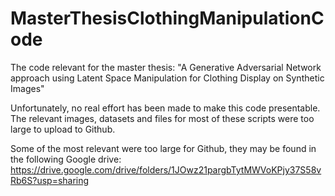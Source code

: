 # MasterThesisClothingManipulationCode
The code relevant for the master thesis: "A Generative Adversarial Network approach using Latent Space Manipulation for Clothing Display on Synthetic Images"

Unfortunately, no real effort has been made to make this code presentable. The relevant images, datasets and files for most of these scripts were too large to upload to Github.

Some of the most relevant were too large for Github, they may be found in the following Google drive: https://drive.google.com/drive/folders/1JOwz21pargbTytMWVoKPjy37S58vRb6S?usp=sharing
